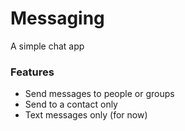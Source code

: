 # Messaging

A simple chat app

### Features

- Send messages to people or groups
- Send to a contact only
- Text messages only (for now)
